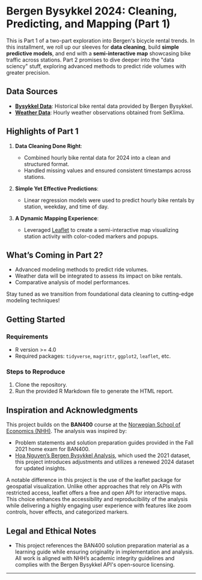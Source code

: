 # Bergen Bysykkel 2024: Cleaning, Predicting, and Mapping (Part 1)

This is Part 1 of a two-part exploration into Bergen's bicycle rental trends. In this installment, we roll up our sleeves for **data cleaning**, build **simple predictive models**, and end with a **semi-interactive map** showcasing bike traffic across stations. Part 2 promises to dive deeper into the "data sciency" stuff, exploring advanced methods to predict ride volumes with greater precision.

## Data Sources

- **[Bysykkel Data](https://bergenbysykkel.no/apne-data/historisk)**: Historical bike rental data provided by Bergen Bysykkel.
- **[Weather Data](https://seklima.met.no/observations/?fbclid=IwY2xjawHC3BlleHRuA2FlbQIxMAABHR-1J8AxQO7W68khnBEDM7aVue4GLeWghu0CrBYHs3b1dowE8Wq2u1oBXQ_aem_HFWzKgdTgLH6cHBCCTq4RA)**: Hourly weather observations obtained from SeKlima.


## Highlights of Part 1

1. **Data Cleaning Done Right**:
   - Combined hourly bike rental data for 2024 into a clean and structured format.
   - Handled missing values and ensured consistent timestamps across stations.

2. **Simple Yet Effective Predictions**:
   - Linear regression models were used to predict hourly bike rentals by station, weekday, and time of day.

3. **A Dynamic Mapping Experience**:
   - Leveraged [Leaflet](https://leafletjs.com/) to create a semi-interactive map visualizing station activity with color-coded markers and popups.

## What’s Coming in Part 2?

- Advanced modeling methods to predict ride volumes.
- Weather data will be integrated to assess its impact on bike rentals.
- Comparative analysis of model performances.

Stay tuned as we transition from foundational data cleaning to cutting-edge modeling techniques!

## Getting Started

### Requirements
- R version >= 4.0
- Required packages: `tidyverse`, `magrittr`, `ggplot2`, `leaflet`, etc.

### Steps to Reproduce
1. Clone the repository.
2. Run the provided R Markdown file to generate the HTML report.


## Inspiration and Acknowledgments

This project builds on the **BAN400** course at the [Norwegian School of Economics (NHH)](https://www.nhh.no/en/courses/r-programming-for-data-science/). The analysis was inspired by:
- Problem statements and solution preparation guides provided in the Fall 2021 home exam for BAN400.
- [Hoa Nguyen’s Bergen Bysykkel Analysis](https://github.com/hoanguyen18/Bergen-Bysykkel-), which used the 2021 dataset, this project introduces adjustments and utilizes a renewed 2024 dataset for updated insights.

A notable difference in this project is the use of the leaflet package for geospatial visualization. Unlike other approaches that rely on APIs with restricted access, leaflet offers a free and open API for interactive maps. This choice enhances the accessibility and reproducibility of the analysis while delivering a highly engaging user experience with features like zoom controls, hover effects, and categorized markers.

## Legal and Ethical Notes

- This project references the BAN400 solution preparation material as a learning guide while ensuring originality in implementation and analysis.
All work is aligned with NHH’s academic integrity guidelines and complies with the Bergen Bysykkel API's open-source licensing.

---
